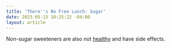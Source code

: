 ```yaml
---
title: 'There''s No Free Lunch: Sugar'
date: 2023-05-15 10:25:22 -04:00
layout: article
---
```


Non-sugar sweeteners are also not [healthy](https://www.who.int/news/item/15-05-2023-who-advises-not-to-use-non-sugar-sweeteners-for-weight-control-in-newly-released-guideline) and have side effects.